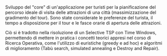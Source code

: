 Sviluppo del "core" di un'applicazione per turisti per la pianificazione del percorso ideale di visita delle attrazioni di una città (massimizzazione del gradimento del tour).
Sono state considerate le preferenze del turista, il tempo a disposizione per il tour e le fasce orarie di apertura delle attrazioni.

Ciò si è tradotto nella risoluzione di un Selective TSP con Time Windows, permettendo di mettere in pratica i concetti teorici appresi nel corso di Ricerca Operativa, come l'utilizzo di euristiche (greedy e ad hoc) e algoritmi di miglioramento (Tabù search, simulated annealing e Destroy and Repair).
